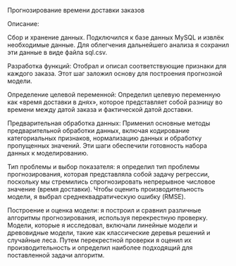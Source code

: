 Прогнозирование времени доставки заказов


Описание:

Сбор и хранение данных. Подключился к базе данных MySQL и извлёк необходимые данные. Для облегчения дальнейшего анализа я сохранил эти данные в виде файла sql.csv.

Разработка функций: Отобрал и описал соответствующие признаки для каждого заказа. Этот шаг заложил основу для построения прогнозной модели.

Определение целевой переменной: Определил целевую переменную как «время доставки в днях», которое представляет собой разницу во времени между датой заказа и фактической датой доставки.

Предварительная обработка данных: Применил основные методы предварительной обработки данных, включая кодирование категориальных признаков, нормализацию данных и обработку пропущенных значений. Эти шаги обеспечили готовность набора данных к моделированию.

Тип проблемы и выбор показателя: я определил тип проблемы прогнозирования, которая представляла собой задачу регрессии, поскольку мы стремились спрогнозировать непрерывное числовое значение (время доставки). Чтобы оценить производительность модели, я выбрал среднеквадратическую ошибку (RMSE).

Построение и оценка модели: я построил и сравнил различные алгоритмы прогнозирования, используя перекрестную проверку. Модели, которые я исследовал, включали линейные модели и древовидные модели, такие как классические деревья решений и случайные леса. Путем перекрестной проверки я оценил их производительность и определил наиболее подходящий для поставленной задачи алгоритм.
